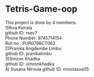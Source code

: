 # Tetris-Game-oop
This project is done by 4 members:<br>
1)Riva Koirala<br>
 github ID: reev7<br>
 Phone Number: 9745714154<br>
 Roll no.: PUR079BCT062<br>
2)Pranika Angdembe Limbu<br>
 github ID: pranikalimbu<br>
3)Simron Khadka<br>
 github ID: simronkhadka<br>
4) Susana Niroula
 github ID: niroulasus05<br>
